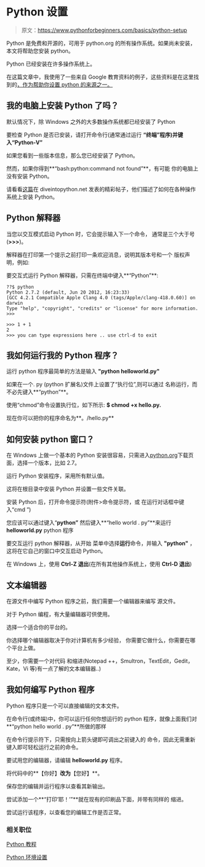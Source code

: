 # Python 设置

> 原文：<https://www.pythonforbeginners.com/basics/python-setup>

Python 是免费和开源的，可用于 python.org 的所有操作系统。如果尚未安装，本文将帮助您安装 python。

Python 已经安装在许多操作系统上。

在这篇文章中，我使用了一些来自 Google 教育资料的例子，这些资料是在这里找到的[，作为帮助你设置 python 的来源之一。](https://developers.google.com/edu/python/set-up "google_setup_python")

## 我的电脑上安装 Python 了吗？

默认情况下，除 Windows 之外的大多数操作系统都已经安装了 Python

要检查 Python 是否已安装，请打开命令行(通常通过运行
**“终端”**程序)并键入**“Python-V”**

如果您看到一些版本信息，那么您已经安装了 Python。

然而，如果你得到**“bash:python:command not found”**，有可能
你的电脑上没有安装 Python。

请看看[这篇](http://www.diveintopython.net/installing_python/index.html#install.choosing "divintopython")在 diveintopython.net
发表的精彩帖子，他们描述了如何在各种操作系统上安装 Python。

## Python 解释器

当您以交互模式启动 Python 时，它会提示输入下一个命令，
通常是三个大于号(**>>>**)。

解释器在打印第一个提示之前打印一条欢迎消息，说明其版本号和一个
版权声明，例如:

要交互式运行 Python 解释器，只需在终端中键入**“Python”**:

```
??$ python
Python 2.7.2 (default, Jun 20 2012, 16:23:33) 
[GCC 4.2.1 Compatible Apple Clang 4.0 (tags/Apple/clang-418.0.60)] on darwin
Type "help", "copyright", "credits" or "license" for more information.
>>> 

>>> 1 + 1
2
>>> you can type expressions here .. use ctrl-d to exit 
```

## 我如何运行我的 Python 程序？

运行 python 程序最简单的方法是输入 **"python helloworld.py"**

如果在一个. py (python 扩展名)文件上设置了“执行位”,则可以通过
名称运行，而不必先键入**“python”**。

使用“chmod”命令设置执行位，如下所示:
**$ chmod +x hello.py.**

现在你可以把你的程序命名为**。/hello.py**

## 如何安装 python 窗口？

在 Windows 上做一个基本的 Python 安装很容易，只需进入[python.org](https://python.org "python.org")下载页面，选择一个版本，比如 2.7。

运行 Python 安装程序，采用所有默认值。

这将在根目录中安装 Python 并设置一些文件关联。

安装 Python 后，打开命令提示符(附件>命令提示符，或
在运行对话框中键入“cmd ”)

您应该可以通过键入“**python”**
然后键入**“hello world . py”**来运行 **helloworld.py** python 程序

要交互运行 python 解释器，从开始
菜单中选择**运行**命令，并输入 **"python"** ，这将在它自己的窗口中交互启动 Python。

在 Windows 上，使用 **Ctrl-Z 退出**(在所有其他操作系统上，使用 **Ctrl-D 退出**)

## 文本编辑器

在源文件中编写 Python 程序之前，我们需要一个编辑器来编写
源文件。

对于 Python 编程，有大量编辑器可供使用。

选择一个适合你的平台的。

你选择哪个编辑器取决于你对计算机有多少经验，
你需要它做什么，你需要在哪个平台上做。

至少，你需要一个对代码
和缩进(Notepad ++，Smultron，TextEdit，Gedit，Kate，Vi 等)有一点了解的文本编辑器..)

## 我如何编写 Python 程序

Python 程序只是一个可以直接编辑的文本文件。

在命令行(或终端)中，你可以运行任何你想运行的 python 程序，就像上面我们对**“python hello world . py”**所做的那样

在命令行提示符下，只需按向上箭头键即可调出之前键入的
命令，因此无需重新键入即可轻松运行之前的命令。

要试用您的编辑器，请编辑 **helloworld.py** 程序。

将代码中的**【你好】**改为**【您好】**。

保存您的编辑并运行程序以查看其新输出。

尝试添加一个**“打印‘耶！’”**就在现有的印刷品下面，并带有同样的
缩进。

尝试运行该程序，以查看您的编辑工作是否正常。

### 相关职位

[Python 教程](https://www.pythonforbeginners.com/python-tutorial/)

[Python 环境设置](https://www.pythonforbeginners.com/learn-python/python-environment-setup)